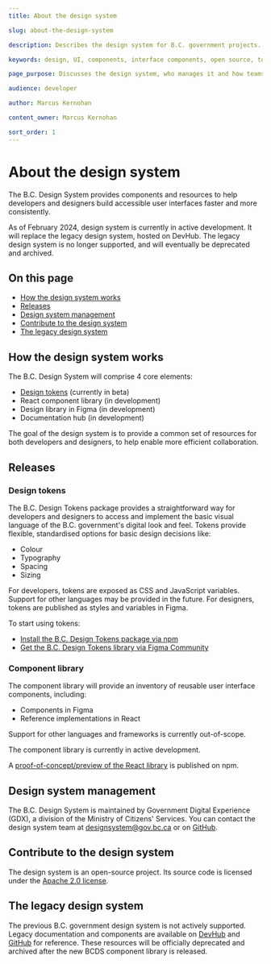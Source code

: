 ```yaml
---
title: About the design system

slug: about-the-design-system

description: Describes the design system for B.C. government projects.

keywords: design, UI, components, interface components, open source, tools, resources

page_purpose: Discusses the design system, who manages it and how teams and developers can contribute to it.

audience: developer

author: Marcus Kernohan

content_owner: Marcus Kernohan

sort_order: 1
---
```


# About the design system
The B.C. Design System provides components and resources to help developers and designers build accessible user interfaces faster and more consistently.

As of February 2024, design system is currently in active development. It will replace the legacy design system, hosted on DevHub. The legacy design system is no longer supported, and will eventually be deprecated and archived.

## On this page
- [How the design system works](#how-the-design-system-works)
- [Releases](#releases)
- [Design system management](#design-system-management)
- [Contribute to the design system](#contribute-to-the-design-system)
- [The legacy design system](#the-legacy-design-system)

## How the design system works
The B.C. Design System will comprise 4 core elements:

* [Design tokens](https://www.npmjs.com/package/@bcgov/design-tokens?activeTab=versions) (currently in beta)
* React component library (in development)
* Design library in Figma (in development)
* Documentation hub (in development)

The goal of the design system is to provide a common set of resources for both developers and designers, to help enable more efficient collaboration. 

## Releases

### Design tokens
The B.C. Design Tokens package provides a straightforward way for developers and designers to access and implement the basic visual language of the B.C. government's digital look and feel. Tokens provide flexible, standardised options for basic design decisions like:

* Colour
* Typography
* Spacing
* Sizing

For developers, tokens are exposed as CSS and JavaScript variables. Support for other languages may be provided in the future. For designers, tokens are published as styles and variables in Figma.

To start using tokens:

* [Install the B.C. Design Tokens package via npm](https://www.npmjs.com/package/@bcgov/design-tokens?activeTab=readme)
* [Get the B.C. Design Tokens library via Figma Community](https://www.figma.com/community/file/1326994583954765832)

### Component library
The component library will provide an inventory of reusable user interface components, including:

* Components in Figma
* Reference implementations in React

Support for other languages and frameworks is currently out-of-scope.

The component library is currently in active development. 

A [proof-of-concept/preview of the React library](https://www.npmjs.com/package/@bcgov/design-system-react-components) is published on npm.

## Design system management
The B.C. Design System is maintained by Government Digital Experience (GDX), a division of the Ministry of Citizens' Services. You can contact the design system team at [designsystem@gov.bc.ca](mailto:designsystem@gov.bc.ca) or on [GitHub](https://github.com/bcgov/design-system).

## Contribute to the design system
The design system is an open-source project. Its source code is licensed under the [Apache 2.0 license](https://www.apache.org/licenses/LICENSE-2.0).

## The legacy design system
The previous B.C. government design system is not actively supported. Legacy documentation and components are available on [DevHub](https://developer.gov.bc.ca/components) and [GitHub](https://github.com/bcgov/design-system) for reference. These resources will be officially deprecated and archived after the new BCDS component library is released.

